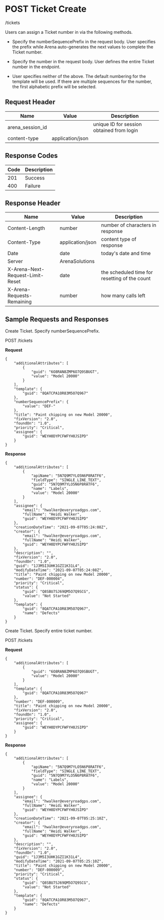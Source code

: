 # POST Ticket Create
/tickets

Users can assign a Ticket number in via the following methods.  

* Specify the numberSequencePrefix in the request body. User specifies the prefix while Arena auto-generates the next values to complete the Ticket number.

* Specify the number in the request body. User defines the entire Ticket number in the endpoint.

* User specifies neither of the above. The default numbering for the template will be used. If there are multiple sequences for the number, the first alphabetic prefix will be selected.

## Request Header

| Name<br> | Value<br> | Description<br> |
|  --- |  --- |  --- | 
| arena_session_id<br> |   | unique ID for session obtained from login<br> |
| content-type<br> | application/json<br> |   |

## Response Codes

| Code<br> | Description<br> |
|  --- |  --- | 
| 201<br> | Success<br> |
| 400<br> | Failure<br> |

## Response Header

| Name<br> | Value<br> | Description<br> |
|  --- |  --- |  --- | 
| Content-Length<br> | number<br> | number of characters in response<br> |
| Content-Type<br> | application/json<br> | content type of response<br> |
| Date<br> | date<br> | today's date and time<br> |
| Server<br> | ArenaSolutions<br> |   |
| X-Arena-Next-Request-Limit-Reset<br> | date<br> | the scheduled time for resetting of the count<br> |
| X-Arena-Requests-Remaining<br> | number<br> | how many calls left<br> |

## Sample Requests and Responses
Create Ticket. Specify numberSequencePrefix.

POST /tickets

**Request** 

```
{
    "additionalAttributes": [
        {
            "guid": "6O8RAN8ZMP6O7Q9SBUGT",
            "value": "Model 20000"
        }
    ],
    "template": {
        "guid": "8QATCPA1OR83M5O7Q967"
    },
    "numberSequencePrefix": {
        "value": "DEF-"
    },
    "title": "Paint chipping on new Model 20000",
    "fixVersion": "2.0",
    "foundOn": "1.0",
    "priority": "Critical",
    "assignee": {
        "guid": "WEYH0DYPCFWFYH0JSIPD"
    }
}
```
**Response** 

```
{
    "additionalAttributes": [
        {
            "apiName": "5N7Q9M7YLO5N6P8RATF6",
            "fieldType": "SINGLE_LINE_TEXT",
            "guid": "5N7Q9M7YLO5N6P8RATF6",
            "name": "Labels",
            "value": "Model 20000"
        }
    ],
    "assignee": {
        "email": "hwalker@everyroadgps.com",
        "fullName": "Heidi Walker",
        "guid": "WEYH0DYPCFWFYH0JSIPD"
    },
    "creationDateTime": "2021-09-07T05:24:08Z",
    "creator": {
        "email": "hwalker@everyroadgps.com",
        "fullName": "Heidi Walker",
        "guid": "WEYH0DYPCFWFYH0JSIPD"
    },
    "description": "",
    "fixVersion": "2.0",
    "foundOn": "1.0",
    "guid": "1J3M5I3UHK1GZI1K31L4",
    "modifyDateTime": "2021-09-07T05:24:08Z",
    "title": "Paint chipping on new Model 20000",
    "number": "DEF-000004",
    "priority": "Critical",
    "status": {
        "guid": "Q8SBU7SJ69QM5O7Q9SCG",
        "value": "Not Started"
    },
    "template": {
        "guid": "8QATCPA1OR83M5O7Q967",
        "name": "Defects"
    }
}
```
Create Ticket. Specify entire ticket number.

POST /tickets

**Request** 

```
{
    "additionalAttributes": [
        {
            "guid": "6O8RAN8ZMP6O7Q9SBUGT",
            "value": "Model 20000"
        }
    ],
    "template": {
        "guid": "8QATCPA1OR83M5O7Q967"
    },
    "number": "DEF-000009",
    "title": "Paint chipping on new Model 20000",
    "fixVersion": "2.0",
    "foundOn": "1.0",
    "priority": "Critical",
    "assignee": {
        "guid": "WEYH0DYPCFWFYH0JSIPD"
    }
}
```
**Response** 

```
{
    "additionalAttributes": [
        {
            "apiName": "5N7Q9M7YLO5N6P8RATF6",
            "fieldType": "SINGLE_LINE_TEXT",
            "guid": "5N7Q9M7YLO5N6P8RATF6",
            "name": "Labels",
            "value": "Model 20000"
        }
    ],
    "assignee": {
        "email": "hwalker@everyroadgps.com",
        "fullName": "Heidi Walker",
        "guid": "WEYH0DYPCFWFYH0JSIPD"
    },
    "creationDateTime": "2021-09-07T05:25:10Z",
    "creator": {
        "email": "hwalker@everyroadgps.com",
        "fullName": "Heidi Walker",
        "guid": "WEYH0DYPCFWFYH0JSIPD"
    },
    "description": "",
    "fixVersion": "2.0",
    "foundOn": "1.0",
    "guid": "1J3M5I3UHK1GZI1K31L4",
    "modifyDateTime": "2021-09-07T05:25:10Z",
    "title": "Paint chipping on new Model 20000",
    "number": "DEF-000009",
    "priority": "Critical",
    "status": {
        "guid": "Q8SBU7SJ69QM5O7Q9SCG",
        "value": "Not Started"
    },
    "template": {
        "guid": "8QATCPA1OR83M5O7Q967",
        "name": "Defects"
    }
}
```
